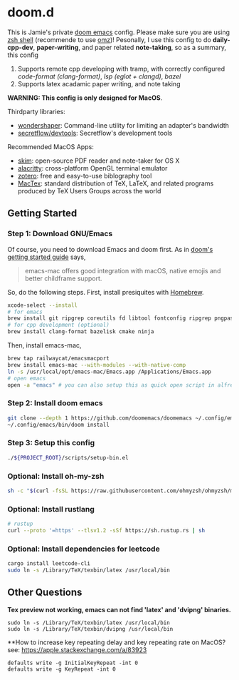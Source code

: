 # doom.d

This is Jamie's private [doom emacs](https://github.com/doomemacs/doomemacs) config. Please make sure you are using [zsh shell](https://www.zsh.org/) (recommende to use [omz](https://ohmyz.sh/))! Pesonally, I use this config to do **daily-cpp-dev**, **paper-writing**, and paper related **note-taking**, so as a summary, this config
1. Supports remote cpp developing with tramp, with correctly configured *code-format (clang-format)*, *lsp (eglot + clangd)*, *bazel*
2. Supports latex acadamic paper writing, and note taking

**WARNING: This config is only designed for MacOS**.

Thirdparty libraries:
- [wondershaper](https://github.com/magnific0/wondershaper): Command-line utility for limiting an adapter's bandwidth
- [secretflow/devtools](https://github.com/secretflow/devtools): Secretflow's development tools

Recommended MacOS Apps:
- [skim](https://skim-app.sourceforge.io/): open-source PDF reader and note-taker for OS X
- [alacritty](https://alacritty.org/): cross-platform OpenGL terminal emulator
- [zotero](https://www.zotero.org/): free and easy-to-use biblography tool
- [MacTex](https://tug.org/mactex/): standard distribution of TeX, LaTeX, and related programs produced by TeX Users Groups across the world

## Getting Started

### Step 1: Download GNU/Emacs

Of course, you need to download Emacs and doom first. As in [doom's getting started guide](https://github.com/doomemacs/doomemacs/blob/master/docs/getting_started.org#with-homebrew) says,

> emacs-mac offers good integration with macOS, native emojis and better childframe support.

So, do the following steps. First, install presiquites with [Homebrew](https://brew.sh/).

```sh
xcode-select --install
# for emacs
brew install git ripgrep coreutils fd libtool fontconfig ripgrep pngpaste
# for cpp development (optional)
brew install clang-format bazelisk cmake ninja
```

Then, install emacs-mac,

```sh
brew tap railwaycat/emacsmacport
brew install emacs-mac --with-modules --with-native-comp
ln -s /usr/local/opt/emacs-mac/Emacs.app /Applications/Emacs.app
# open emacs
open -a "emacs" # you can also setup this as quick open script in alfred
```

### Step 2: Install doom emacs

```sh
git clone --depth 1 https://github.com/doomemacs/doomemacs ~/.config/emacs
~/.config/emacs/bin/doom install
```

### Step 3: Setup this config

```sh
./${PROJECT_ROOT}/scripts/setup-bin.el
```

### Optional: Install oh-my-zsh

``` sh
sh -c "$(curl -fsSL https://raw.githubusercontent.com/ohmyzsh/ohmyzsh/master/tools/install.sh)"

```

### Optional: Install rustlang


``` sh
# rustup
curl --proto '=https' --tlsv1.2 -sSf https://sh.rustup.rs | sh
```

### Optional: Install dependencies for leetcode

``` sh
cargo install leetcode-cli
sudo ln -s /Library/TeX/texbin/latex /usr/local/bin
```
## Other Questions

**Tex preview not working, emacs can not find 'latex' and 'dvipng' binaries.**
```
sudo ln -s /Library/TeX/texbin/latex /usr/local/bin
sudo ln -s /Library/TeX/texbin/dvipng /usr/local/bin
```

**How to increase key repeating delay and key repeating rate on MacOS?
see: https://apple.stackexchange.com/a/83923
```
defaults write -g InitialKeyRepeat -int 0
defaults write -g KeyRepeat -int 0
```

